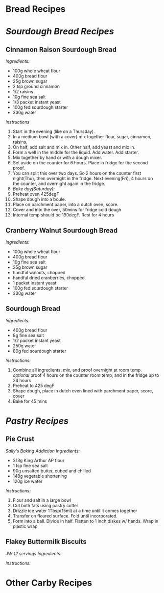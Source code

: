 # Bread Recipes

# *Sourdough Bread Recipes*

## Cinnamon Raison Sourdough Bread
*Ingredients:*
- 100g whole wheat flour
- 400g bread flour
- 25g brown sugar
- 2 tsp ground cinnamon
- 1/2 raisins
- 10g fine sea salt
- 1/3 packet instant yeast
- 100g fed sourdough starter
- 330g water

*Instructions*
1. Start in the evening (like on a Thursday).  
2. In a medium bowl (with a cover) mix together flour, sugar, cinnamon, raisins.
3. On half, add salt and mix in.  Other half, add yeast and mix in.  
4. Form a well in the middle for the liquid.  Add water.  Add starter.
5. Mix together by hand or with a dough mixer.
6. Set aside on the counter for 6 hours.  Place in fridge for the second proof.
7. You can split this over two days.  So 2 hours on the counter first night(Thu), then overnight in the fridge.  Next evening(Fri), 4 hours on the counter, and overnight again in the fridge.
8. *Bake day(Saturday):*
9. Preheat oven 425degF
10. Shape dough into a boule.
11. Place on parchment paper, into a dutch oven, score.
12. Cover and into the over, 50mins for fridge cold dough
13. Internal temp should be 190degF.  Rest for 4 hours

## Cranberry Walnut Sourdough Bread
*Ingredients:*
- 100g whole wheat flour
- 400g bread flour
- 10g fine sea salt
- 25g brown sugar
- handful walnuts, chopped
- handful dried cranberries, chopped
- 1 packet instant yeast
- 100g fed sourdough starter
- 330g water


## Sourdough Bread
*Ingredients:*
- 400g bread flour
- 8g fine sea salt
- 1/2 packet instant yeast
- 250g water
- 80g fed sourdough starter

*Instructions:*
1. Combine all ingredients, mix, and proof overnight at room temp.  
*optional* proof 4 hours on the counter room temp, and in the fridge up to 24 hours
2. Preheat to 425 degF
3. Shape dough, place in dutch oven lined with parchment paper, score, cover
4. Bake for 45 mins 

# *Pastry Recipes*

## Pie Crust
*Sally's Baking Addiction*
*Ingredients:*
- 313g King Arthur AP flour
- 1 tsp fine sea salt
- 90g unsalted butter, cubed and chilled
- 148g vegetable shortening
- 120g ice water

*Instructions:*
1. Flour and salt in a large bowl
2. Cut both fats using pastry cutter
3. Drizzle ice water 1Tbsp(15ml) at a time until it comes together
4. Transfer on floured surface.  Fold until incorporated.
5. Form into a ball.  Divide in half.  Flatten to 1 inch diskes w/ hands.  Wrap in plastic wrap

## Flakey Buttermilk Biscuits
*JW*
*12 servings*
*Ingredients:*

*Instructions:*

# Other Carby Recipes